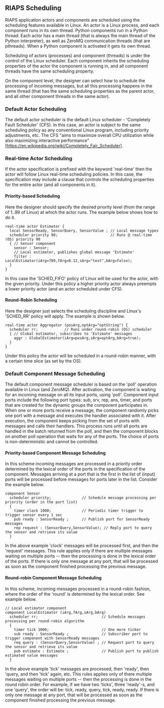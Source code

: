 ## RIAPS Scheduling

RIAPS application actors and components are scheduled using the scheduling features available
in Linux. An actor is a Linux process, and each component runs in its own thread. Python components
run in a Python thread. Each actor has a main thread (that is always the main thread of the Python
interpreter), as well as ZeroMQ communication threads (that are pthreads).
When a Python component is activated it gets its own thread.

Scheduling of actors (processes) and component (threads) is under the control of the Linux scheduler.
Each component inherits the scheduling properties of the actor the component is running in, and all
component threads have the same scheduling property.

On the component level, the designer can select how to schedule the processing of incoming messages,
but all this processing happens in the same thread (that has the same scheduling properties as the
parent actor, and all other component threads in the same actor).

### Default Actor Scheduling

The default actor scheduler is the default Linux scheduler - 'Completely Fault Scheduler' (CFS).
In this case, an actor is subject to the same scheduling policy as any conventional Linux program,
including priority adjustments, etc. The CFS "aims to maximize overall CPU utilization while also
maximizing interactive performance" [https://en.wikipedia.org/wiki/Completely_Fair_Scheduler].

### Real-time Actor Scheduling

If the actor specification is prefixed with the keyword 'real-time' then the actor will follow
Linux real-time scheduling policies. In this case, the specification may include a clause that
controls the scheduling properties for the entire actor (and all components in it).

#### Priority-based Scheduling

Here the designer should specify the desired priority level (from the range of 1..99 of Linux) at
which the actor runs. The example below shows how to do it.

```
real-time actor Estimator {
  local SensorReady, SensorQuery, SensorValue ; // Local message types
  scheduler priority 90;                        // Runs @ real-time (OS) priority 90
  { // Sensor component
    sensor : Sensor;
    // Local estimator, publishes global message 'Estimate'
    filter : LocalEstimator(iArg=789,fArg=0.12,sArg="text",bArg=false);
  }
}
```

In this case the 'SCHED_FIFO' policy of Linux will be used for the actor, with the given priority.
Under this policy a higher priority actor always preempts a lower priority actor (and an actor scheduled
under CFS).

#### Round-Robin Scheduling

Here the designer just selects the scheduling discipline and Linux's 'SCHED_RR' policy will apply.
The example is shown below.

```
real-time actor Aggregator (posArg,optArg="optString") {
  scheduler rr;            // Runs under round-robin (OS) scheduler
  { // Global estimator, subscribes to 'Estimate' messages
    aggr : GlobalEstimator(iArg=posArg,sArg=optArg,bArg=true);
  }
}
```

Under this policy the actor will be scheduled in a round-robin manner, with a certain time slice (as set by the OS).

### Default Component Message Scheduling

The default component message scheduler is based on the 'poll' operation available in Linux (and ZeroMQ).
After activation, the component is waiting for an incoming message on all its input ports, using 'poll'.
Component input ports include the following port types: sub, srv, rep, ans, timer, and ports that are created
for the dynamic groups the component participates in. When one or more ports receive a message, the component
randomly picks one port with a message and executes the handler associated with it. After execution, the component
keeps picking from the set of ports with messages and calls their handlers. This process runs until all ports are
handled in the batch returned from the poll, and then the component blocks on another poll operation that waits
for any of the ports. The choice of ports is non-deterministic and cannot be controlled.

#### Priority-based Component Message Scheduling

In this scheme incoming messages are processed in a priority order determined by the lexical order of the ports
in the specification of the component. Messages arriving at a port that is the first in the list of (input) ports
will be processed before messages for ports later in the list. Consider the example below.

```
component Sensor
  scheduler priority;              // Schedule message processing per priority (order in the port list)
  {
    timer clock 1000;              // Periodic timer trigger to trigger sensor every 1 sec
    pub ready : SensorReady ;      // Publish port for SensorReady messages
    rep request : (SensorQuery,SensorValue); // Reply port to query the sensor and retrieve its value
  }
```

In the above example 'clock' messages will be processed first, and then the 'request' messages. This rule applies
only if there are multiple messages waiting on multiple ports -- then the processing is done in the lexical order
of the ports. If there is only one message at any port, that will be processed as soon as the component finished
processing the previous message.

#### Round-robin Component Message Scheduling

In this scheme, incoming messages processed in a round-robin fashion, where the order of the 'round' is determined
by the lexical order. See example below.

```
// Local estimator component
component LocalEstimator (iArg,fArg,sArg,bArg)
  scheduler rr;                             // Schedule messages processing per round-robin algorithm
  {
    timer tick 1000;                        // One more ticker
    sub ready : SensorReady ;               // Subscriber port to trigger component with SensorReady messages
    req query : (SensorQuery,SensorValue) ; // Request port to query the sensor and retrieve its value
    pub estimate : Estimate ;               // Publish port to publish estimated value messages
  }
```
In the above example 'tick' messages are processed, then 'ready', then 'query, and then 'tick' again, etc.
This rules applies only of there multiple messages waiting on multiple ports -- then the processing is done
in the round robin order. For example, if we have two 'ticks', three 'ready'-s, and one 'query', the order
will be: tick, ready, query, tick, ready, ready. If there is only one message at any port, that will be processed
as soon as the component finished processing the previous message.
